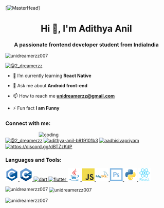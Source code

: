 [![MasterHead](https://www.digitalsolutionservices.com/img/services/web%20development.gif)]
<h1 align="center">Hi 👋, I'm Adithya Anil</h1>
<h3 align="center">A passionate frontend developer student from IndiaIndia</h3>

<p align="left"> <img src="https://komarev.com/ghpvc/?username=unidreamerzz007&label=Profile%20views&color=0e75b6&style=flat" alt="unidreamerzz007" /> </p>

<p align="left"> <a href="https://twitter.com/@2_dreamerzz" target="blank"><img src="https://img.shields.io/twitter/follow/@2_dreamerzz?logo=twitter&style=for-the-badge" alt="@2_dreamerzz" /></a> </p>

- 🌱 I’m currently learning **React Native**

- 💬 Ask me about **Android front-end**

- 📫 How to reach me **unidreamerzz@gmail.com**

- ⚡ Fun fact **I am Funny**

<h3 align="left">Connect with me:</h3>
<img align="right" alt="coding" width="400" src="https://youwebsolutionz.files.wordpress.com/2021/12/learn-web-designing.gif">
<p align="left">
<a href="https://twitter.com/@2_dreamerzz" target="blank"><img align="center" src="https://raw.githubusercontent.com/rahuldkjain/github-profile-readme-generator/master/src/images/icons/Social/twitter.svg" alt="@2_dreamerzz" height="30" width="40" /></a>
<a href="https://linkedin.com/in/adithya-anil-b919101b3" target="blank"><img align="center" src="https://raw.githubusercontent.com/rahuldkjain/github-profile-readme-generator/master/src/images/icons/Social/linked-in-alt.svg" alt="adithya-anil-b919101b3" height="30" width="40" /></a>
<a href="https://instagram.com/aadhisivapriyam" target="blank"><img align="center" src="https://raw.githubusercontent.com/rahuldkjain/github-profile-readme-generator/master/src/images/icons/Social/instagram.svg" alt="aadhisivapriyam" height="30" width="40" /></a>
<a href="https://discord.gg/https://discord.gg/dBTZzKdP" target="blank"><img align="center" src="https://raw.githubusercontent.com/rahuldkjain/github-profile-readme-generator/master/src/images/icons/Social/discord.svg" alt="https://discord.gg/dBTZzKdP" height="30" width="40" /></a>
</p>

<h3 align="left">Languages and Tools:</h3>
<p align="left"> <a href="https://www.cprogramming.com/" target="_blank" rel="noreferrer"> <img src="https://raw.githubusercontent.com/devicons/devicon/master/icons/c/c-original.svg" alt="c" width="40" height="40"/> </a> <a href="https://www.w3schools.com/cpp/" target="_blank" rel="noreferrer"> <img src="https://raw.githubusercontent.com/devicons/devicon/master/icons/cplusplus/cplusplus-original.svg" alt="cplusplus" width="40" height="40"/> </a> <a href="https://dart.dev" target="_blank" rel="noreferrer"> <img src="https://www.vectorlogo.zone/logos/dartlang/dartlang-icon.svg" alt="dart" width="40" height="40"/> </a> <a href="https://flutter.dev" target="_blank" rel="noreferrer"> <img src="https://www.vectorlogo.zone/logos/flutterio/flutterio-icon.svg" alt="flutter" width="40" height="40"/> </a> <a href="https://www.java.com" target="_blank" rel="noreferrer"> <img src="https://raw.githubusercontent.com/devicons/devicon/master/icons/java/java-original.svg" alt="java" width="40" height="40"/> </a> <a href="https://developer.mozilla.org/en-US/docs/Web/JavaScript" target="_blank" rel="noreferrer"> <img src="https://raw.githubusercontent.com/devicons/devicon/master/icons/javascript/javascript-original.svg" alt="javascript" width="40" height="40"/> </a> <a href="https://www.mysql.com/" target="_blank" rel="noreferrer"> <img src="https://raw.githubusercontent.com/devicons/devicon/master/icons/mysql/mysql-original-wordmark.svg" alt="mysql" width="40" height="40"/> </a> <a href="https://www.photoshop.com/en" target="_blank" rel="noreferrer"> <img src="https://raw.githubusercontent.com/devicons/devicon/master/icons/photoshop/photoshop-line.svg" alt="photoshop" width="40" height="40"/> </a> <a href="https://www.python.org" target="_blank" rel="noreferrer"> <img src="https://raw.githubusercontent.com/devicons/devicon/master/icons/python/python-original.svg" alt="python" width="40" height="40"/> </a> <a href="https://reactjs.org/" target="_blank" rel="noreferrer"> <img src="https://raw.githubusercontent.com/devicons/devicon/master/icons/react/react-original-wordmark.svg" alt="react" width="40" height="40"/> </a> </p>

<p><img align="left" src="https://github-readme-stats.vercel.app/api/top-langs?username=unidreamerzz007&show_icons=true&locale=en&layout=compact" alt="unidreamerzz007" /></p>

<p>&nbsp;<img align="center" src="https://github-readme-stats.vercel.app/api?username=unidreamerzz007&show_icons=true&locale=en" alt="unidreamerzz007" /></p>

<p><img align="center" src="https://github-readme-streak-stats.herokuapp.com/?user=unidreamerzz007&" alt="unidreamerzz007" /></p>
